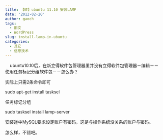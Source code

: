 ```yaml
---
title: 【转】ubuntu 11.10 安装LAMP
date: '2012-02-20'
author: gaoch
tags:
  - 旧文
  - WordPress
slug: install-lamp-in-ubuntu
categories:
  - 其它
  - 信息技术
---
```


   
ubuntu10.10后，在新立得软件包管理器里并没有立得软件包管理器－编辑－－使用任务标记分组软件包－－怎么办？  
  
实际上只需2条命令即可  
  
sudo apt-get install tasksel  
  
任务标记分组  
  
sudo tasksel install lamp-server  
  
安装途中MySQL要求设定账户有密码，这是与操作系统没关系的账户与密码。  
  
怎么样，不错吧。

